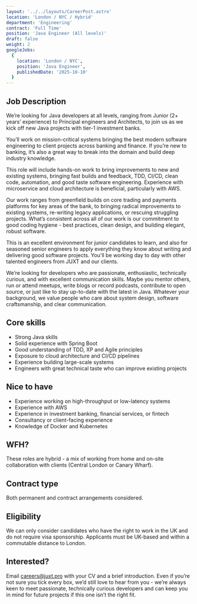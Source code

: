 ```yaml
---
layout: '../../layouts/CareerPost.astro'
location: 'London / NYC / Hybrid'
department: 'Engineering'
contract: 'Full Time'
position: 'Java Engineer (All levels)'
draft: false
weight: 2
googleJobs:
  {
    location: 'London / NYC',
    position: 'Java Engineer',
    publishedDate: '2025-10-10'
  }
---
```


## Job Description

We’re looking for Java developers at all levels, ranging from Junior (2+ years’ experience) to Principal engineers and Architects, to join us as we kick off new Java projects with tier-1 investment banks.

You’ll work on mission-critical systems bringing the best modern software engineering to client projects across banking and finance. If you’re new to banking, it’s also a great way to break into the domain and build deep industry knowledge.

This role will include hands-on work to bring improvements to new and existing systems, bringing fast builds and feedback, TDD, CI/CD, clean code, automation, and good taste software engineering. Experience with microservice and cloud architecture is beneficial, particularly with AWS.

Our work ranges from greenfield builds on core trading and payments platforms for key areas of the bank, to bringing radical improvements to existing systems, re-writing legacy applications, or rescuing struggling projects. What’s consistent across all of our work is our commitment to good coding hygiene - best practices, clean design, and building elegant, robust software.

This is an excellent environment for junior candidates to learn, and also for seasoned senior engineers to apply everything they know about writing and delivering good software projects. You'll be working day to day with other talented engineers from JUXT and our clients.

We’re looking for developers who are passionate, enthusiastic, technically curious, and with excellent communication skills. Maybe you mentor others, run or attend meetups, write blogs or record podcasts, contribute to open source, or just like to stay up-to-date with the latest in Java. Whatever your background, we value people who care about system design, software craftsmanship, and clear communication.

## Core skills

* Strong Java skills
* Solid experience with Spring Boot
* Good understanding of TDD, XP and Agile principles
* Exposure to cloud architecture and CI/CD pipelines
* Experience building large-scale systems
* Engineers with great technical taste who can improve existing projects

## Nice to have

* Experience working on high-throughput or low-latency systems
* Experience with AWS
* Experience in investment banking, financial services, or fintech
* Consultancy or client-facing experience
* Knowledge of Docker and Kubernetes

## WFH?
These roles are hybrid - a mix of working from home and on-site collaboration with clients (Central London or Canary Wharf).

## Contract type
Both permanent and contract arrangements considered.

## Eligibility
We can only consider candidates who have the right to work in the UK and do not require visa sponsorship. Applicants must be UK-based and within a commutable distance to London.

## Interested?

Email careers@juxt.pro with your CV and a brief introduction. Even if you’re not sure you tick every box, we’d still love to hear from you - we’re always keen to meet passionate, technically curious developers and can keep you in mind for future projects if this one isn’t the right fit.